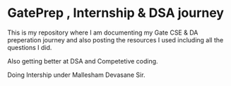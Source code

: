 # GatePrep , Internship & DSA journey

This is my repository where I am documenting my Gate CSE & DA preperation journey and also posting the resources I used including all the questions I did.

Also getting better at DSA and Competetive coding.

Doing Intership under Mallesham Devasane Sir.
